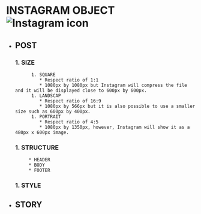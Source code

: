 # INSTAGRAM OBJECT ![Instagram icon](http://assets.stickpng.com/images/resize=width:200,height:200/580b57fcd9996e24bc43c521.png)
  * ## **POST**
       ### 1. SIZE
              1. SQUARE
                 * Respect ratio of 1:1
                 * 1080px by 1080px but Instagram will compress the file and it will be displayed close to 600px by 600px.
              1. LANDSCAP
                 * Respect ratio of 16:9
                 * 1080px by 566px but it is also possible to use a smaller size such as 600px by 400px.
              1. PORTRAIT
                 * Respect ratio of 4:5
                 * 1080px by 1350px, however, Instagram will show it as a 480px x 600px image.
      ### 1. STRUCTURE
             * HEADER
             * BODY
             * FOOTER
      ### 1. STYLE
  * ## **STORY**
  
